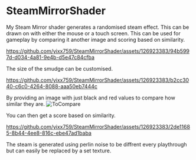 # SteamMirrorShader
My Steam Mirror shader generates a randomised steam effect. This can be drawn on with either the mouse or a touch screen.
This can be used for gameplay by comparing it another image and scoring based on similarity.

https://github.com/yixx759/SteamMirrorShader/assets/126923383/94b5997d-d034-4a81-9e4b-d5e47c84cfba

The size of the smudge can be customised.

https://github.com/yixx759/SteamMirrorShader/assets/126923383/b2cc3040-c6c0-4264-8088-aaa50eb7444c

By providing an image with just black and red values to compare how similar they are.
![ToCompare](https://github.com/yixx759/SteamMirrorShader/assets/126923383/8355af41-8723-4a55-9b04-ca3608431856)

You can then get a score based on similarity.

https://github.com/yixx759/SteamMirrorShader/assets/126923383/2de11685-8b44-4ee8-816c-ebe47ad1baba

The steam is generated using perlin noise to be diffrent every playthrough but can easily be replaced by a set texture.
